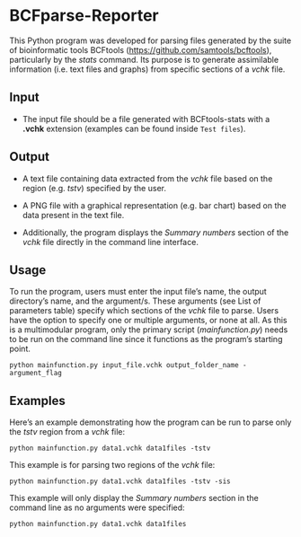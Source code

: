 # BCFparse-Reporter
 This Python program was developed for parsing files generated by the suite of bioinformatic tools BCFtools (https://github.com/samtools/bcftools), particularly by the *stats* command. Its purpose is to generate assimilable information (i.e. text files and graphs) from specific sections of a *vchk* file.

## Input
* The input file should be a file generated with BCFtools-stats with a **.vchk** extension (examples can be found inside `Test files`).

## Output
* A text file containing data extracted from the *vchk* file based on the region (e.g. *tstv*) specified by the user.

* A PNG file with a graphical representation (e.g. bar chart) based on the data present in the text file. 

* Additionally, the program displays the *Summary numbers* section of the *vchk* file directly in the command line interface.

## Usage 
To run the program, users must enter the input file’s name, the output directory’s name, and the argument/s. These arguments (see List of parameters table) specify which sections of the *vchk* file to parse. Users have the option to specify one or multiple arguments, or none at all. As this is a multimodular program, only the primary script (*mainfunction.py*) needs to be run on the command line since it functions as the program’s starting point.

```python mainfunction.py input_file.vchk output_folder_name -argument_flag```

## Examples
Here’s an example demonstrating how the program can be run to parse only the *tstv* region from a *vchk* file:

```python mainfunction.py data1.vchk data1files -tstv```

This example is for parsing two regions of the *vchk* file:

```python mainfunction.py data1.vchk data1files -tstv -sis```
 
This example will only display the *Summary numbers* section in the command line as no arguments were specified:

```python mainfunction.py data1.vchk data1files```
